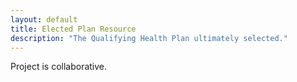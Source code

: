 ```yaml
---
layout: default
title: Elected Plan Resource
description: "The Qualifying Health Plan ultimately selected."
---
```


Project is collaborative.